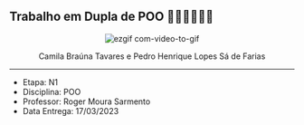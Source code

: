 ## Trabalho em Dupla de POO 👩🏽‍💻👨🏽‍💻

<div align="center">

![ezgif com-video-to-gif](https://user-images.githubusercontent.com/125037138/224178285-df168029-ff4f-40a5-9a43-36fd086e9026.gif)

</div>

<div align="center">
  Camila Braúna Tavares e Pedro Henrique Lopes Sá de Farias
  </div>

------------------------------------------------------------------
- Etapa: N1
- Disciplina: POO
- Professor: Roger Moura Sarmento
- Data Entrega: 17/03/2023
